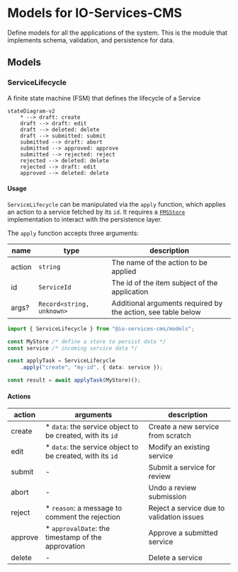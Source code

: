 # Models for IO-Services-CMS

Define models for all the applications of the system. This is the module that implements schema, validation, and persistence for data.

## Models

### ServiceLifecycle
A finite state machine (FSM) that defines the lifecycle of a Service

```mermaid
stateDiagram-v2
    * --> draft: create
    draft --> draft: edit
    draft --> deleted: delete
    draft --> submitted: submit
    submitted --> draft: abort
    submitted --> approved: approve
    submitted --> rejected: reject
    rejected --> deleted: delete
    rejected --> draft: edit
    approved --> deleted: delete
```

#### Usage

`ServiceLifecycle` can be manipulated via the `apply` function, which applies an action to a service fetched by its `id`. It requires a [`FMSStore`](lib/fsm.ts) implementation to interact with the persistence layer.

The `apply` function accepts three arguments:

|name|type|description|
|-|-|-|
|action|`string`|The name of the action to be applied|
|id|`ServiceId`|The id of the item subject of the application|
|args?|`Record<string, unknown>`|Additional arguments required by the action, see table below |


```ts
import { ServiceLifecycle } from "@io-services-cms/models";

const MyStore /* define a store to persist data */
const service /* incoming service data */

const applyTask = ServiceLifecycle
    .apply("create", "my-id", { data: service });

const result = await applyTask(MyStore)();
```

#### Actions

|action|arguments|description|
|-|-|-|
|create|* `data`: the service object to be created, with its `id`|Create a new service from scratch| -
|edit|* `data`: the service object to be created, with its `id`|Modify an existing service|
|submit| - |Submit a service for review|
|abort| - |Undo a review submission|
|reject|* `reason`: a message to comment the rejection | Reject a service due to validation issues|
|approve|* `approvalDate`: the timestamp of the approvation | Approve a submitted service |
|delete| - |Delete a service|
